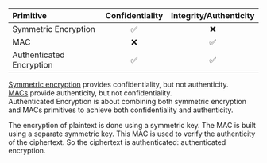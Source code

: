 | Primitive                | Confidentiality | Integrity/Authenticity |
| :----------------------- | :-------------: | :--------------------: |
| Symmetric Encryption     |       ✅        |           ❌           |
| MAC                      |       ❌        |           ✅           |
| Authenticated Encryption |       ✅        |           ✅           |

[Symmetric encryption](../symmetric-encryption/intro) provides confidentiality, but not authenticity.\
[MACs](../mac/intro) provide authenticity, but not confidentiality.\
Authenticated Encryption is about combining both symmetric encryption and MACs primitives to achieve both confidentiality and authenticity.

The encryption of plaintext is done using a symmetric key.
The MAC is built using a separate symmetric key. This MAC is used to verify the authenticity of the ciphertext. So the ciphertext is authenticated: authenticated encryption.
